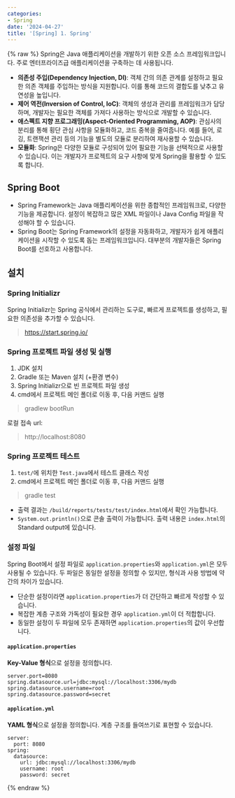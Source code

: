 ```yaml
---
categories:
- Spring
date: '2024-04-27'
title: '[Spring] 1. Spring'
---
```


{% raw %}
Spring은 Java 애플리케이션을 개발하기 위한 오픈 소스 프레임워크입니다. 주로 엔터프라이즈급 애플리케이션을 구축하는 데 사용됩니다.

- **의존성 주입(Dependency Injection, DI)**: 객체 간의 의존 관계를 설정하고 필요한 의존 객체를 주입하는 방식을 지원합니다. 이를 통해 코드의 결합도를 낮추고 유연성을 높입니다.
- **제어 역전(Inversion of Control, IoC)**: 객체의 생성과 관리를 프레임워크가 담당하며, 개발자는 필요한 객체를 가져다 사용하는 방식으로 개발할 수 있습니다.
- **애스펙트 지향 프로그래밍(Aspect-Oriented Programming, AOP)**: 관심사의 분리를 통해 횡단 관심 사항을 모듈화하고, 코드 중복을 줄여줍니다. 예를 들어, 로깅, 트랜잭션 관리 등의 기능을 별도의 모듈로 분리하여 재사용할 수 있습니다.
- **모듈화**: Spring은 다양한 모듈로 구성되어 있어 필요한 기능을 선택적으로 사용할 수 있습니다. 이는 개발자가 프로젝트의 요구 사항에 맞게 Spring을 활용할 수 있도록 합니다.

## Spring Boot
- Spring Framework는 Java 애플리케이션을 위한 종합적인 프레임워크로, 다양한 기능을 제공합니다. 설정이 복잡하고 많은 XML 파일이나 Java Config 파일을 작성해야 할 수 있습니다.
- Spring Boot는 Spring Framework의 설정을 자동화하고, 개발자가 쉽게 애플리케이션을 시작할 수 있도록 돕는 프레임워크입니다. 대부분의 개발자들은 Spring Boot를 선호하고 사용합니다.

## 설치
### Spring Initializr
Spring Initializr는 Spring 공식에서 관리하는 도구로, 빠르게 프로젝트를 생성하고, 필요한 의존성을 추가할 수 있습니다.

> https://start.spring.io/<br>

### Spring 프로젝트 파일 생성 및 실행
1. JDK 설치
2. Gradle 또는 Maven 설치 (+환경 변수)
3. Spring Initializr으로 빈 프로젝트 파일 생성
4. cmd에서 프로젝트 메인 폴더로 이동 후, 다음 커맨드 실행

> gradlew bootRun<br>

로컬 접속 url:
> http://localhost:8080<br>

### Spring 프로젝트 테스트
1. `test/`에 위치한 `Test.java`에서 테스트 클래스 작성
2. cmd에서 프로젝트 메인 폴더로 이동 후, 다음 커맨드 실행

> gradle test<br>

- 출력 결과는 `/build/reports/tests/test/index.html`에서 확인 가능합니다.
- `System.out.println()`으로 콘솔 출력이 가능합니다. 출력 내용은 `index.html`의 Standard output에 있습니다.

### 설정 파일
Spring Boot에서 설정 파일로 `application.properties`와 `application.yml`은 모두 사용될 수 있습니다. 두 파일은 동일한 설정을 정의할 수 있지만, 형식과 사용 방법에 약간의 차이가 있습니다. 

- 단순한 설정이라면 `application.properties`가 더 간단하고 빠르게 작성할 수 있습니다.
- 복잡한 계층 구조와 가독성이 필요한 경우 `application.yml`이 더 적합합니다.
- 동일한 설정이 두 파일에 모두 존재하면 `application.properties`의 값이 우선합니다.

#### `application.properties`
**Key-Value 형식**으로 설정을 정의합니다.

```
server.port=8080
spring.datasource.url=jdbc:mysql://localhost:3306/mydb
spring.datasource.username=root
spring.datasource.password=secret
```

#### `application.yml`
**YAML 형식**으로 설정을 정의합니다. 계층 구조를 들여쓰기로 표현할 수 있습니다.

```
server:
  port: 8080
spring:
  datasource:
    url: jdbc:mysql://localhost:3306/mydb
    username: root
    password: secret
```
{% endraw %}